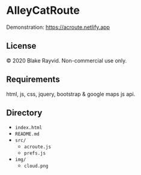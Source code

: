 # AlleyCatRoute

Demonstration: https://acroute.netlify.app

## License
&copy; 2020 Blake Rayvid. Non-commercial use only.

## Requirements
html, js, css, jquery, bootstrap & google maps js api.

## Directory
* `index.html`
* `README.md`
* `src/`
    * `acroute.js`
    * `prefs.js`
* `img/`
    * `cloud.png`
